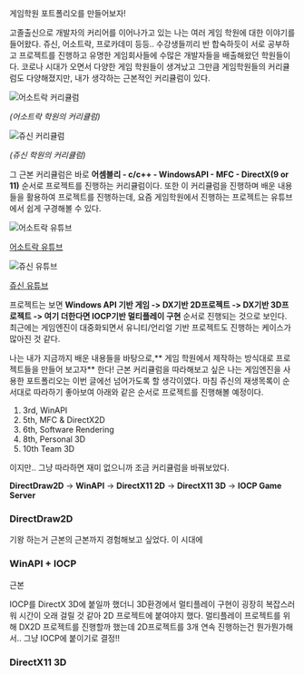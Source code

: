 게임학원 포트폴리오를 만들어보자!

고졸출신으로 개발자의 커리어를 이어나가고 있는 나는 여러 게임 학원에 대한 이야기를 들어왔다. 쥬신, 어소트락, 프로카데미 등등.. 수강생들끼리 반 합숙하듯이 서로 공부하고 프로젝트를 진행하고 유명한 게임회사들에 수많은 개발자들을 배출해왔던 학원들이다. 코로나 시대가 오면서 다양한 게임 학원들이 생겨났고 그만큼 게임학원들의 커리큘럼도 다양해졌지만, 내가 생각하는 근본적인 커리큘럼이 있다.

![어소트락 커리큘럼](https://velog.velcdn.com/images/eugene-doobu/post/62b30767-9f6d-4fe5-acd3-37e7d858244f/image.png)

_(어소트락 학원의 커리큘럼)_

![쥬신 커리큘럼](https://velog.velcdn.com/images/eugene-doobu/post/8dffddad-cfbd-41a6-b754-1dc986c3d689/image.png)

_(쥬신 학원의 커리큘럼)_

그 근본 커리큘럼은 바로 **어셈블리 - c/c++ - WindowsAPI - MFC - DirectX(9 or 11)** 순서로 프로젝트를 진행하는 커리큘럼이다. 또한 이 커리큘럼을 진행하며 배운 내용들을 활용하여 프로젝트를 진행하는데, 요즘 게임학원에서 진행하는 프로젝트는 유튜브에서 쉽게 구경해볼 수 있다.

![어소트락 유튜브](https://velog.velcdn.com/images/eugene-doobu/post/9e5da14d-51f1-48ea-a01b-72741658977a/image.png)

[어소트락 유튜브](https://www.youtube.com/@AssortRockGameAcademy/playlists)

![쥬신 유튜브](https://velog.velcdn.com/images/eugene-doobu/post/a528e18c-5a01-4c54-b1b4-5c3adbc1b255/image.png)

[쥬신 유튜브](https://www.youtube.com/@JusinGame/playlists)

프로젝트는 보면 **Windows API 기반 게임 -> DX기반 2D프로젝트 -> DX기반 3D프로젝트 -> 여기 더한다면 IOCP기반 멀티플레이 구현** 순서로 진행되는 것으로 보인다. 최근에는 게임엔진이 대중화되면서 유니티/언리얼 기반 프로젝트도 진행하는 케이스가 많아진 것 같다.

나는 내가 지금까지 배운 내용들을 바탕으로,** 게임 학원에서 제작하는 방식대로 프로젝트들을 만들어 보고자** 한다! 근본 커리큘럼을 따라해보고 싶은 나는 게임엔진을 사용한 포트폴리오는 이번 글에선 넘어가도록 할 생각이였다. 마침 쥬신의 재생목록이 순서대로 따라하기 좋아보여 아래와 같은 순서로 프로젝트를 진행해볼 예정이다.

1. 3rd, WinAPI
1. 5th, MFC & DirectX2D
1. 6th, Software Rendering
1. 8th, Personal 3D
1. 10th Team 3D

이지만.. 그냥 따라하면 재미 없으니까 조금 커리큘럼을 바꿔보았다.

**DirectDraw2D** -> **WinAPI** -> **DirectX11 2D** -> **DirectX11 3D** -> **IOCP Game Server**

### DirectDraw2D

기왕 하는거 근본의 근본까지 경험해보고 싶었다. 이 시대에 

### WinAPI + IOCP

근본 

IOCP를 DirectX 3D에 붙일까 했더니 3D환경에서 멀티플레이 구현이 굉장히 복잡스러워 시간이 오래 걸릴 것 같아 2D 프로젝트에 붙여야지 했다. 멀티플레이 프로젝트를 위해 DX2D 프로젝트를 진행할까 했는데 2D프로젝트를 3개 연속 진행하는건 뭔가뭔가해서.. 그냥 IOCP에 붙이기로 결정!!

### DirectX11 3D



